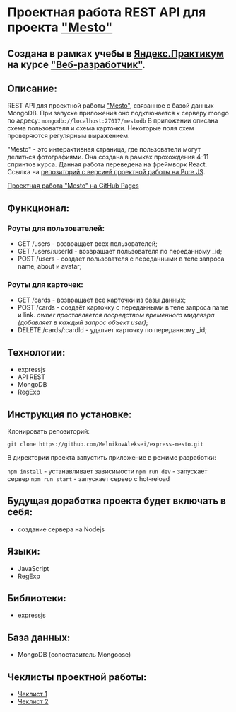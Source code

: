 # Проектная работа REST API для проекта ["Mesto"](https://github.com/MelnikovAleksei/mesto-react)

## Создана в рамках учебы в [Яндекс.Практикум](https://praktikum.yandex.ru/) на курсе ["Веб-разработчик"](https://praktikum.yandex.ru/web/).

## Описание:

REST API для проектной работы ["Mesto"](https://github.com/MelnikovAleksei/mesto-react), связанное с базой данных MongoDB. При запуске приложения оно подключается к серверу mongo по адресу: 
`
mongodb://localhost:27017/mestodb
`
В приложении описана схема пользователя и схема карточки. Некоторые поля схем проверяются регулярным выражением. 

"Mesto" - это интерактивная страница, где пользователи могут делиться фотографиями. Она создана в рамках прохождения 4-11 спринтов курса. Данная работа переведена на фреймворк React. Ссылка на [репозиторий с версией проектной работы на Pure JS](https://github.com/MelnikovAleksei/mesto).

[Проектная работа "Mesto" на GitHub Pages](https://melnikovaleksei.github.io/mesto-react/index.html) 

## Функционал:

### Роуты для пользователей: 

* GET /users - возвращает всех пользователей; 
* GET /users/:userId - возвращает пользователя по переданному _id; 
* POST /users - создает пользователя с переданными в теле запроса name, about и avatar;

### Роуты для карточек:

* GET /cards - возвращает все карточки из базы данных; 
* POST /cards - создаёт карточку с переданными в теле запроса name и link. *owner проставляется посредством временного мидлвэра (добавляет в каждый запрос объект user)*; 
* DELETE /cards/:cardId - удаляет карточку по переданному _id; 

## Технологии:

* expressjs
* API REST 
* MongoDB 
* RegExp 

## Инструкция по установке:

Клонировать репозиторий:

`
git clone https://github.com/MelnikovAleksei/express-mesto.git
`

В директории проекта запустить приложение в режиме разработки:

`npm install` - устанавливает зависимости 
`npm run dev` - запускает сервер 
`npm run start` - запускает сервер с hot-reload

## Будущая доработка проекта будет включать в себя:

* создание сервера на Nodejs

## Языки:

* JavaScript
* RegExp 

## Библиотеки:

* expressjs

## База данных: 

* MongoDB (сопоставитель Mongoose)

## Чеклисты проектной работы:

* [Чеклист 1](https://code.s3.yandex.net/web-developer/checklists/new-program/checklist-12/index.html) 
* [Чеклист 2](https://code.s3.yandex.net/web-developer/checklists/new-program/checklist-13/index.html) 
